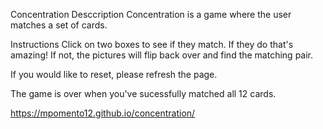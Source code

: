 Concentration
Desccription
Concentration is a game where the user matches a set of cards.

Instructions
Click on two boxes to see if they match. If they do that's amazing! If not, the pictures will flip back over and find the matching pair.

If you would like to reset, please refresh the page.

The game is over when you've sucessfully matched all 12 cards.

https://mpomento12.github.io/concentration/
